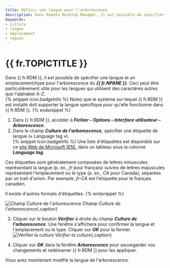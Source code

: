 ```yaml
---
title: Définir une langue pour l'arborescence
description: Dans Remote Desktop Manager, il est possible de spécifier une langue et un emplacement/type pour l'arborescence du Volet de navigation.
keywords:
- culture
- langue
- emplacement
- région
---
```

# {{ fr.TOPICTITLE }} 
Dans {{ fr.RDM }}, il est possible de spécifier une langue et un emplacement/type pour l'arborescence du ***{{ fr.NPANE }}***. Ceci peut être particulièrement utile pour les langues qui utilisent des caractères autres que l'alphabet A-Z.  
{% snippet icon.badgeInfo %} 
Notez que le système sur lequel {{ fr.RDM }} est installé doit supporter la langue spécifique pour qu'elle fonctionne dans {{ fr.RDM }}. 
{% endsnippet %} 
 
1. Dans {{ fr.RDM }}, accéder à ***Fichier – Options – Interface utilisateur – Arborescence***.  
2. Dans le champ ***Culture de l'arborescence***, spécifier une étiquette de langue (« Language tag »).  
{% snippet icon.badgeInfo %} 
Une liste d'étiquettes est disponible sur ce [site Web de Microsoft (EN)](https://learn.microsoft.com/en-us/openspecs/windows_protocols/ms-lcid/a9eac961-e77d-41a6-90a5-ce1a8b0cdb9c), dans un tableau sous la colonne ***Language tag***.  

Ces étiquettes sont généralement composées de lettres minuscules représentant la langue (p. ex., *fr* pour français) suivies de lettres majuscules représentant l'emplacement ou le type (p. ex., *CA* pour Canada), séparées par un trait d'union. Par exemple, *fr-CA* est l'étiquette pour le français canadien.  

Il existe d'autres formats d'étiquettes. 
{% endsnippet %}

![Champ Culture de l'arborescence](/img/fr/kb/KB2072.png) 
*Champ Culture de l'arborescence*{.caption}  

3. Cliquer sur le bouton ***Vérifier*** à droite du champ ***Culture de l'arborescence***. Une fenêtre s'affichera pour confirmer la langue et l'emplacement ou le type. Cliquer sur ***OK*** pour la fermer.  
![Vérifier la culture](/img/fr/kb/KB2073.png) 
*Vérifier la culture*{.caption}  

4. Cliquer sur ***OK*** dans la fenêtre ***Arborescence*** pour sauvegarder vos changements et redémarrer {{ fr.RDM }} pour les appliquer.  

Vous avez maintenant modifié la langue de l'arborescence.  


